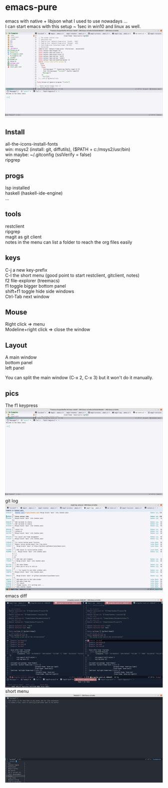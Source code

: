 # emacs-pure
emacs with native + libjson what I used to use nowadays ...   
I can start emacs with this setup ~ 1sec in win10 and linux as well.   
![img1](/emacs1.png)
## Install   
all-the-icons-install-fonts   
win: msys2 (install: git, diffutils), ($PATH + c:/msys2/usr/bin)   
win maybe: ~/.gitconfig (sslVerify = false)   
ripgrep   

## progs
lsp installed   
haskell (haskell-ide-engine)   
...

## tools
restclient   
ripgrep   
magit as git client   
notes in the menu can list a folder to reach the org files easily   

## keys
C-j a new key-prefix   
C-l the short menu (good point to start restclient, gitclient, notes)   
f2 file-explorer (treemacs)   
f1 toggle bigger bottom panel   
shift+f1 toggle hide side windows   
Ctrl-Tab next window   

## Mouse
Right click => menu   
Modeline+right click => close the window   

## Layout
A main window   
bottom panel   
left panel   

You can split the main window (C-x 2, C-x 3) but it won't do it manually.   

## pics
The f1 keypress   
![img2](/emacs2.png)
git log   
![img3](/emacs3.png)
emacs diff   
![img4](/emacs4.png)
short menu
![img5](/emacs5.png)
